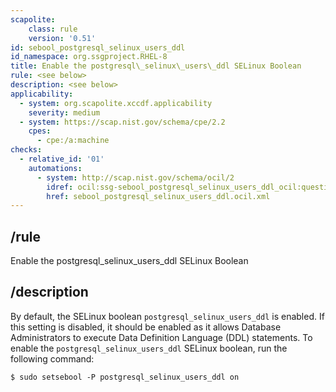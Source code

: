 ```yaml
---
scapolite:
    class: rule
    version: '0.51'
id: sebool_postgresql_selinux_users_ddl
id_namespace: org.ssgproject.RHEL-8
title: Enable the postgresql\_selinux\_users\_ddl SELinux Boolean
rule: <see below>
description: <see below>
applicability:
  - system: org.scapolite.xccdf.applicability
    severity: medium
  - system: https://scap.nist.gov/schema/cpe/2.2
    cpes:
      - cpe:/a:machine
checks:
  - relative_id: '01'
    automations:
      - system: http://scap.nist.gov/schema/ocil/2
        idref: ocil:ssg-sebool_postgresql_selinux_users_ddl_ocil:questionnaire:1
        href: sebool_postgresql_selinux_users_ddl.ocil.xml
---
```



## /rule

Enable the postgresql\_selinux\_users\_ddl SELinux Boolean

## /description

By
default, the SELinux boolean `postgresql_selinux_users_ddl` is enabled.
If this setting is disabled, it should be enabled as it allows Database
Administrators to execute Data Definition Language (DDL) statements. To
enable the `postgresql_selinux_users_ddl` SELinux boolean, run the
following command:

``` 
$ sudo setsebool -P postgresql_selinux_users_ddl on
```
